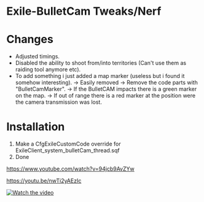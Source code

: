 # Exile-BulletCam Tweaks/Nerf

# Changes
- Adjusted timings.
- Disabled the ability to shoot from/into territories (Can't use them as raiding tool anymore etc).
- To add something i just added a map marker (useless but i found it somehow interesting).
-> Easily removed -> Remove the code parts with "BulletCamMarker".
-> If the BulletCAM impacts there is a green marker on the map.
-> If out of range there is a red marker at the position were the camera transmission was lost.

# Installation
1. Make a CfgExileCustomCode override for ExileClient_system_bulletCam_thread.sqf
2. Done

https://www.youtube.com/watch?v=94jcb9AvZYw

https://youtu.be/nwTi2yAEzIc


[![Watch the video](https://i.imgur.com/vKb2F1B.png)](https://youtu.be/vt5fpE0bzSY)
